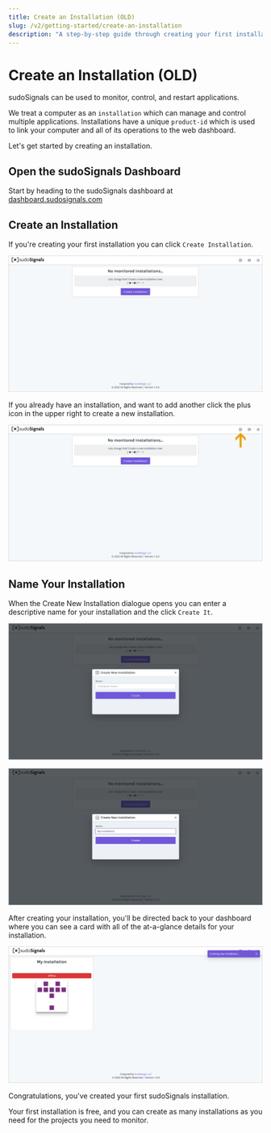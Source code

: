 ```yaml
---
title: Create an Installation (OLD)
slug: /v2/getting-started/create-an-installation
description: "A step-by-step guide through creating your first installation"
---
```


# Create an Installation (OLD)


sudoSignals can be used to monitor, control, and restart applications. 

We treat a computer as an `installation` which can manage and control multiple applications. Installations have a unique `product-id` which is used to link your computer and all of its operations to the web dashboard. 

Let's get started by creating an installation. 

## Open the sudoSignals Dashboard

Start by heading to the sudoSignals dashboard at [dashboard.sudosignals.com](https://dashboard.sudosignals.com/)

## Create an Installation

If you're creating your first installation you can click `Create Installation`. 

![Create Installation 001](/img/create-installation/create-installation-001.png)

If you already have an installation, and want to add another click the plus icon in the upper right to create a new installation.

![Create Installation 002](/img/create-installation/create-installation-002.png)

## Name Your Installation

When the Create New Installation dialogue opens you can enter a descriptive name for your installation and the click `Create It`.

![Create Installation 003](/img/create-installation/create-installation-003.png)

![Create Installation 004](/img/create-installation/create-installation-004.png)

After creating your installation, you'll be directed back to your dashboard where you can see a card with all of the at-a-glance details for your installation.

![Create Installation 004](/img/create-installation/create-installation-005.png)

Congratulations, you've created your first sudoSignals installation.  

Your first installation is free, and you can create as many installations as you need for the projects you need to monitor.